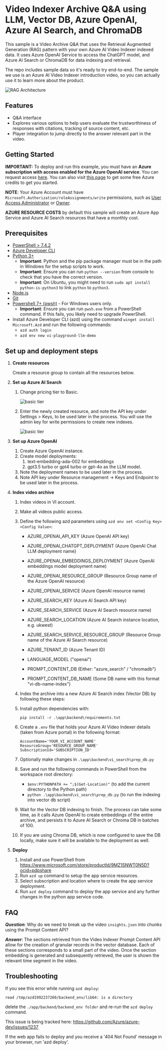 # Video Indexer Archive Q&A using LLM, Vector DB, Azure OpenAI, Azure AI Search, and ChromaDB


This sample is a Video Archive Q&A that uses the Retrieval Augmented Generation (RAG) pattern with your own Azure AI Video Indexer indexed data. It uses Azure OpenAI Service to access the ChatGPT model, and Azure AI Search or ChromaDB for data indexing and retrieval.

The repo includes sample data so it's ready to try end-to-end. The sample we use is an Azure AI Video Indexer introduction video, so you can actually use it to learn more about the product.

![RAG Architecture](docs/ask_your_archive.jpg)

## Features

* Q&A interface
* Explores various options to help users evaluate the trustworthiness of responses with citations, tracking of source content, etc.
* Player integration to jump directly to the answer relevant part in the video.


## Getting Started

**IMPORTANT:** To deploy and run this example, you must have an **Azure subscription with access enabled for the Azure OpenAI service**. You can request access [here](https://aka.ms/oaiapply). You can also visit [this page](https://azure.microsoft.com/free/cognitive-search/) to get some free Azure credits to get you started.

**NOTE**: Your Azure Account must have `Microsoft.Authorization/roleAssignments/write` permissions, such as [User Access Administrator](https://learn.microsoft.com/azure/role-based-access-control/built-in-roles#user-access-administrator) or [Owner](https://learn.microsoft.com/azure/role-based-access-control/built-in-roles#owner).

**AZURE RESOURCE COSTS** by default this sample will create an Azure App Service and Azure AI Search resources that have a monthly cost.

## Prerequisites

- [PowerShell > 7.4.2](https://www.microsoft.com/store/productId/9MZ1SNWT0N5D?ocid=pdpshare)
- [Azure Developer CLI](https://aka.ms/azure-dev/install)
- [Python 3+](https://www.python.org/downloads/)
    - **Important**: Python and the pip package manager must be in the path in Windows for the setup scripts to work.
    - **Important**: Ensure you can run `python --version` from console to check that you have the correct version.
    - **Important**: On Ubuntu, you might need to run `sudo apt install python-is-python3` to link `python` to `python3`.
- [Node.js](https://nodejs.org/en/download/)
- [Git](https://git-scm.com/downloads)
- [Powershell 7+ (pwsh)](https://github.com/powershell/powershell) - For Windows users only.
   - **Important**: Ensure you can run `pwsh.exe` from a PowerShell command. If this fails, you likely need to upgrade PowerShell.
- Install Azure Developer CLI (azd) using the command `winget install Microsoft.Azd` and run the following commands:
  - `azd auth login`
  - `azd env new vi-playground-llm-demo`

## Set up and deployment steps

1. **Create resources**

   Create a resource group to contain all the resources below.

1. **Set up Azure AI Search**

   1. Change pricing tier to Basic.

      ![basic tier](docs/create_search_service.png)

   1. Enter the newly created resource, and note the API key under Settings > Keys, to be used later in the process. You will use the admin key for write permissions to create new indexes.

      ![basic tier](docs/search_service_keys.png)

1. **Set up Azure OpenAI**

   1. Create Azure OpenAI instance.
   1. Create model deployments:
      1. text-embedding-ada-002 for embeddings
      1. gpt3.5 turbo or gpt4 turbo or gpt-4o as the LLM model.
   1. Note the deployment names to be used later in the process.
   1. Note API key under Resource management -> Keys and Endpoint to be used later in the process.

1. **Index video archive**

   1. Index videos in VI account.
   1. Make all videos public access.
   1. Define the following azd parameters using `azd env set <Config Key> <Config Value>`:
      - AZURE_OPENAI_API_KEY (Azure OpenAI API key)
      - AZURE_OPENAI_CHATGPT_DEPLOYMENT (Azure OpenAI Chat LLM deployment name}
      - AZURE_OPENAI_EMBEDDINGS_DEPLOYMENT {Azure OpenAI embeddings model deployment name)
      - AZURE_OPENAI_RESOURCE_GROUP (Resource Group name of the Azure OpenAI resource)
      - AZURE_OPENAI_SERVICE (Azure OpenAI resource name)

      - AZURE_SEARCH_KEY (Azure AI Search API key)
      - AZURE_SEARCH_SERVICE (Azure AI Search resource name)
      - AZURE_SEARCH_LOCATION (Azure AI Search instance location, e.g. ukwest)
      - AZURE_SEARCH_SERVICE_RESOURCE_GROUP (Resource Group name of the Azure AI Search resource)
      - AZURE_TENANT_ID (Azure Tenant ID)

      - LANGUAGE_MODEL ("openai")
      - PROMPT_CONTENT_DB (Either: "azure_search" / "chromadb")
      - PROMPT_CONTENT_DB_NAME (Some DB name with this format "vi-db-name-index")

   1. Index the archive into a new Azure AI Search index (Vector DB) by following these steps:

     1. Install python dependencies with:

         `pip install -r .\app\backend\requirements.txt`

     1. Create a `.env` file that holds your Azure AI Video Indexer details (taken from Azure portal) in the following format:

        ```
        AccountName='YOUR_VI_ACCOUNT_NAME'
        ResourceGroup='RESOURCE_GROUP_NAME'
        SubscriptionId='SUBSCRIPTION_ID'
        ```

     1. Optionally make changes in `.\app\backend\vi_search\prep_db.py` <!-- why? -->
     1. Save and run the following commands in PowerShell from the workspace root directory:
        - `$env:PYTHONPATH += ";$(Get-Location)"` (to add the current directory to the Python path)
        - `python .\app\backend\vi_search\prep_db.py` (to run the indexing into vector db script)
     1. Wait for the Vector DB indexing to finish. The process can take some time, as it calls Azure OpenAI to create embeddings of the entire archive, and persists it to Azure AI Search or Chroma DB in batches of 100.
     1. If you are using Chroma DB, which is now configured to save the DB locally, make sure it will be available to the deployment as well.

1. **Deploy**
   1. Install and use PowerShell from https://www.microsoft.com/store/productId/9MZ1SNWT0N5D?ocid=pdpshare
   1. Run `azd up` command to setup the app service resources.
   1. Select subscription and location where to create the app service deployment.
   1. Run `azd deploy` command to deploy the app service and any further changes in the python app service code.

## FAQ

***Question***: Why do we need to break up the video `insights.json` into chunks using the Prompt Content API?

***Answer***: The sections retrieved from the Video Indexer Prompt Content API allow for the creation of granular records in the vector database. Each of these sections corresponds to a small part of the video. Once the section embedding is generated and subsequently retrieved, the user is shown the relevant time segment in the video.

## Troubleshooting

If you see this error while running `azd deploy`:

   `read /tmp/azd1992237260/backend_env/lib64: is a directory`

delete the `./app/backend/backend_env folder` and re-run the `azd deploy` command.

This issue is being tracked here: https://github.com/Azure/azure-dev/issues/1237

If the web app fails to deploy and you receive a '404 Not Found' message in your browser, run 'azd deploy'.
